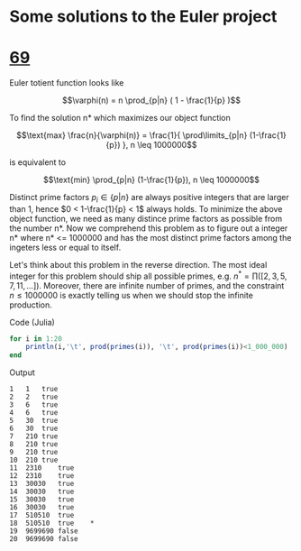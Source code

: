 Some solutions to the Euler project
===

# [69](https://projecteuler.net/problem=69)

Euler totient function looks like
```math
\varphi(n) = n \prod_{p|n} ( 1 - \frac{1}{p} )
```

To find the solution n* which maximizes our object function
```math
\text{max} \frac{n}{\varphi(n)} = \frac{1}{ \prod\limits_{p|n} (1-\frac{1}{p}) }, n \leq 1000000
```

is equivalent to
```math
\text{min} \prod_{p|n} (1-\frac{1}{p}), n \leq 1000000
```

Distinct prime factors $`p_i \in \{p|n\}`$ are always positive integers that are larger than 1,
hence $`0 < 1-\frac{1}{p} < 1`$ always holds. To minimize the above object function, we need
as many distince prime factors as possible from the number n*. Now we comprehend this problem
as to figure out a integer n* where n* <= 1000000 and has the most distinct prime factors
among the ingeters less or equal to itself.

Let's think about this problem in the reverse direction. The most ideal integer for this problem
should ship all possible primes, e.g. $`n^* =\prod([2,3,5,7,11,\ldots])`$. Moreover, there are infinite
number of primes, and the constraint $`n\leq 1000000`$ is exactly telling us when we should stop
the infinite production.

Code (Julia)
```julia
for i in 1:20
	println(i,'\t', prod(primes(i)), '\t', prod(primes(i))<1_000_000)
end
```

Output
```
1	1	true
2	2	true
3	6	true
4	6	true
5	30	true
6	30	true
7	210	true
8	210	true
9	210	true
10	210	true
11	2310	true
12	2310	true
13	30030	true
14	30030	true
15	30030	true
16	30030	true
17	510510	true
18	510510	true    *
19	9699690	false
20	9699690	false
```